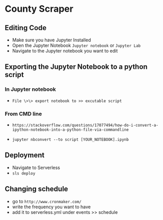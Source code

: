 # County Scraper
## Editing Code
- Make sure you have Jupyter Installed
- Open the Jupyter Notebook `Jupyter notebook`  or  `Jupyter Lab`
- Navigate to the Jupyter notebook you want to edit
## Exporting the Jupyter Notebook to a python script
### In Jupyter notebook
- `File \>\> export notebook to >> excutable script`
### From CMD line
- `https://stackoverflow.com/questions/17077494/how-do-i-convert-a-ipython-notebook-into-a-python-file-via-commandline`

- `jupyter nbconvert --to script [YOUR_NOTEBOOK].ipynb`
## Deployment
- Navigate to Serverless
- `sls deploy`


## Changing schedule
- go to `http://www.cronmaker.com/`
- write the frequency you want to have
- add it to serverless.yml under events \>\> schedule 